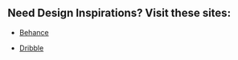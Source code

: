 ## Need Design Inspirations? Visit these sites:

* [Behance](https://www.behance.net/)
- [Dribble](https://dribbble.com/shots)